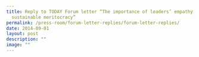 ```yaml
---
title: Reply to TODAY Forum letter “The importance of leaders’ empathy and a
  sustainable meritocracy”
permalink: /press-room/forum-letter-replies/forum-letter-replies/
date: 2014-09-01
layout: post
description: ""
image: ""
---
```

